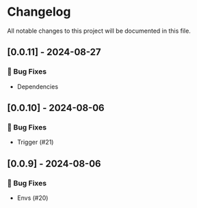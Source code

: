 # Changelog

All notable changes to this project will be documented in this file.

## [0.0.11] - 2024-08-27

### 🐛 Bug Fixes

- Dependencies

## [0.0.10] - 2024-08-06

### 🐛 Bug Fixes

- Trigger (#21)

## [0.0.9] - 2024-08-06

### 🐛 Bug Fixes

- Envs (#20)

<!-- generated by git-cliff -->
